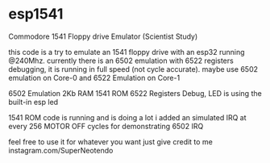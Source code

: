 # esp1541
Commodore 1541 Floppy drive Emulator (Scientist Study)

this code is a try to emulate an 1541 floppy drive with an esp32 running @240Mhz. currently there is an 6502 emulation with 6522 registers debugging, it is running in full speed (not cycle accurate). maybe use 6502 emulation on Core-0 and 6522 Emulation on Core-1

6502 Emulation 2Kb RAM 1541 ROM 6522 Registers Debug, LED is using the built-in esp led

1541 ROM code is running and is doing a lot i added an simulated IRQ at every 256 MOTOR OFF cycles for demonstrating 6502 IRQ

feel free to use it for whatever you want just give credit to me instagram.com/SuperNeotendo
